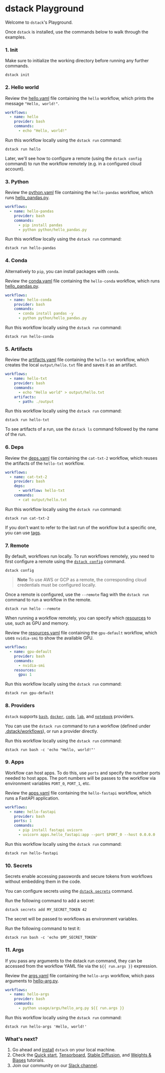 # dstack Playground

Welcome to `dstack`'s Playground.

Once `dstack` is installed, use the commands below to walk through the examples.

### 1. Init

Make sure to initialize the working directory before running any further commands.

```shell
dstack init
```

### 2. Hello world

Review the [hello.yaml](.dstack/workflows/hello.yaml) file containing the `hello` workflow, which prints the message 
`"Hello, world!"`.

```yaml
workflows:
  - name: hello
    provider: bash
    commands:
      - echo "Hello, world!"
```

Run this workflow locally using the `dstack run` command:

```shell
dstack run hello
```

Later, we'll see how to configure a remote (using the `dstack config` command) to run the workflow remotely (e.g. in a configured cloud account).

### 3. Python

Review the [python.yaml](.dstack/workflows/python.yaml) file containing the `hello-pandas` workflow, which
runs [hello_pandas.py](usage/python/hello_pandas.py).

```yaml
workflows:
  - name: hello-pandas
    provider: bash
    commands:
      - pip install pandas
      - python python/hello_pandas.py
```

Run this workflow locally using the `dstack run` command:

```shell
dstack run hello-pandas
```

### 4. Conda

Alternatively to `pip`, you can install packages with `conda`.

Review the [conda.yaml](.dstack/workflows/conda.yaml) file containing the `hello-conda` workflow, which
runs [hello_pandas.py](usage/python/hello_pandas.py).

```yaml
workflows:
  - name: hello-conda
    provider: bash
    commands:
      - conda install pandas -y
      - python python/hello_pandas.py
```

Run this workflow locally using the `dstack run` command:

```shell
dstack run hello-conda
```

### 5. Artifacts

Review the [artifacts.yaml](.dstack/workflows/artifacts.yaml) file containing the `hello-txt` workflow, 
which creates the local `output/hello.txt` file and saves it as an artifact.

```yaml
workflows:
  - name: hello-txt
    provider: bash
    commands:
      - echo "Hello world" > output/hello.txt
    artifacts:
      - path: ./output
```

Run this workflow locally using the `dstack run` command:

```shell
dstack run hello-txt
```

To see artifacts of a run, use the `dstack ls` command followed by the name of the run.

### 6. Deps

Review the [deps.yaml](.dstack/workflows/deps.yaml) file containing the `cat-txt-2` workflow, 
which reuses the artifacts of the `hello-txt` workflow.

```yaml
workflows:
  - name: cat-txt-2
    provider: bash
    deps:
      - workflow: hello-txt
    commands:
      - cat output/hello.txt
```

Run this workflow locally using the `dstack run` command:

```shell
dstack run cat-txt-2
```

If you don't want to refer to the last run of the workflow but a specific one, you can use [tags](https://docs.dstack.ai/usage/deps/#tags).

### 7. Remote

By default, workflows run locally. To run workflows remotely, you need to first configure a remote using the [`dstack
config`](https://docs.dstack.ai/reference/cli/config/) command. 

```shell
dstack config
```

> **Note**
> To use AWS or GCP as a remote, the corresponding cloud credentials must be
> configured locally.

Once a remote is configured, use the `--remote` flag with the `dstack run` command to run a workflow in
the remote.

```shell
dstack run hello --remote
```

When running a workflow remotely, you can specify which [resources](https://docs.dstack.ai/reference/providers/bash/#resources) to use, such as GPU and memory.

Review the [resources.yaml](.dstack/workflows/resources.yaml) file containing the `gpu-default` workflow, which 
uses `nvidia-smi` to show the available GPU.

```yaml
workflows:
  - name: gpu-default
    provider: bash
    commands:
      - nvidia-smi
    resources:
      gpu: 1
```

Run this workflow locally using the `dstack run` command:

```shell
dstack run gpu-default
```

### 8. Providers

`dstack` supports [`bash`](https://docs.dstack.ai/reference/providers/bash), [`docker`](https://docs.dstack.ai/reference/providers/docker), 
[`code`](https://docs.dstack.ai/reference/providers/code), [`lab`](https://docs.dstack.ai/reference/providers/lab), 
and [`notebook`](https://docs.dstack.ai/reference/providers/notebook) providers. 

You can use the `dstack run` command to run a workflow (defined under [.dstack/workflows](.dstack/workflows)),
or run a provider directly.

Run this workflow locally using the `dstack run` command:

```shell
dstack run bash -c 'echo "Hello, world!"'
```

### 9. Apps

Workflow can host apps. To do this, use `ports` and specify the number ports needed to host apps.
The port numbers will be passes to the workflow via environment variables `PORT_0`, `PORT_1`, etc.

Review the [apps.yaml](.dstack/workflows/apps.yaml) file containing the `hello-fastapi` workflow, which 
runs a FastAPI application.

```yaml
workflows:
  - name: hello-fastapi
    provider: bash
    ports: 1
    commands:
      - pip install fastapi uvicorn
      - uvicorn apps.hello_fastapi:app --port $PORT_0 --host 0.0.0.0
```

Run this workflow locally using the `dstack run` command:

```shell
dstack run hello-fastapi
```

### 10. Secrets

Secrets enable accessing passwords and secure tokens from workflows without embedding them in the code.

You can configure secrets using the [`dstack secrets`](https://docs.dstack.ai/reference/cli/secrets) command.

Run the following command to add a secret:

```shell
dstack secrets add MY_SECRET_TOKEN 42
```

The secret will be passed to workflows as environment variables.

Run the following command to test it:

```shell
dstack run bash -c 'echo $MY_SECRET_TOKEN'
```

### 11. Args

If you pass any arguments to the dstack run command, they can be accessed from the workflow YAML file via the `${{ run.args }}` expression.

Review the [args.yaml](.dstack/workflows/args.yaml) file containing the `hello-args` workflow, which 
pass arguments to [hello-arg.py](usage/args/hello_args.py).

```yaml
workflows:
  - name: hello-args
    provider: bash
    commands:
      - python usage/args/hello_arg.py ${{ run.args }}
```

Run this workflow locally using the `dstack run` command:

```shell
dstack run hello-args 'Hello, world!'
```

### What's next?

1. Go ahead and [install](https://docs.dstack.ai/installation) `dstack` on your local machine.
2. Check the [Quick start](https://docs.dstack.ai/quick-start),
  [Tensorboard](https://docs.dstack.ai/tutorials/tensorboard),
  [Stable Diffusion](https://docs.dstack.ai/tutorials/stable-diffusion), and
  [Weights & Biases](https://docs.dstack.ai/examples/wandb) tutorials.
3. Join our community on our [Slack channel](https://join.slack.com/t/dstackai/shared_invite/zt-xdnsytie-D4qU9BvJP8vkbkHXdi6clQ).